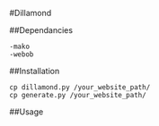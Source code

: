 #Dillamond

##Dependancies

	-mako
	-webob

##Installation

	cp dillamond.py /your_website_path/
	cp generate.py /your_website_path/

##Usage

